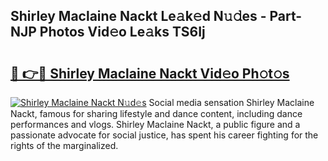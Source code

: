 ## Shirley Maclaine Nackt Le𝚊k𝚎d N𝚞𝚍es - Part-NJP Photos Vid𝚎o Le𝚊ks TS6Ij

# <h2><a href="http://fbayuo.evod.top/?m=Shirley+Maclaine+Nackt">🔗 👉🔴 Shirley Maclaine Nackt Vid𝚎o Ph𝚘t𝚘s</a></h2>

[![Shirley Maclaine Nackt N𝚞d𝚎s](https://i.imgur.com/8V9OHl7.gif)](http://fbayuo.evod.top/?m=Shirley+Maclaine+Nackt)
Social media sensation Shirley Maclaine Nackt, famous for sharing lifestyle and dance content, including dance performances and vlogs. Shirley Maclaine Nackt, a public figure and a passionate advocate for social justice, has spent his career fighting for the rights of the marginalized. 
